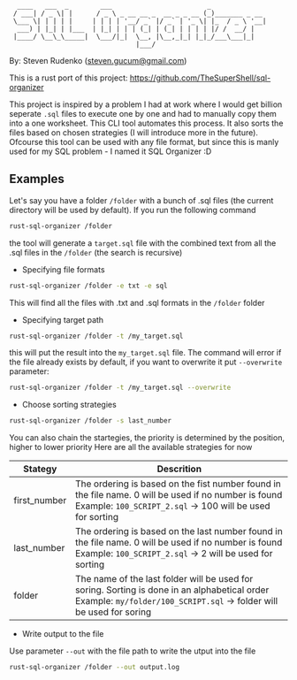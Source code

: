 ```
  ____   ___  _        ___                        _              
 / ___| / _ \| |      / _ \ _ __ __ _  __ _ _ __ (_)_______ _ __ 
 \___ \| | | | |     | | | | '__/ _` |/ _` | '_ \| |_  / _ \ '__|
  ___) | |_| | |___  | |_| | | | (_| | (_| | | | | |/ /  __/ |   
 |____/ \__\_\_____|  \___/|_|  \__, |\__,_|_| |_|_/___\___|_|   
                                |___/                            

```
By: Steven Rudenko (steven.gucum@gmail.com)

This is a rust port of this project: https://github.com/TheSuperShell/sql-organizer

This project is inspired by a problem I had at work where I would get billion seperate `.sql` files to execute one by one and had to manually copy them into a one worksheet. This CLI tool automates this process. It also sorts the files based on chosen strategies (I will introduce more in the future). Ofcourse this tool can be used with any file format, but since this is manly used for my SQL problem - I named it SQL Organizer :D

## Examples

Let's say you have a folder `/folder` with a bunch of .sql files (the current directory will be used by default). If you run the following command

```bash
rust-sql-organizer /folder
```

the tool will generate a `target.sql` file with the combined text from all the .sql files in the `/folder` (the search is recursive)

- Specifying file formats

```bash
rust-sql-organizer /folder -e txt -e sql
```

This will find all the files with .txt and .sql formats in the `/folder` folder

- Specifying target path

```bash
rust-sql-organizer /folder -t /my_target.sql
```

this will put the result into the `my_target.sql` file. The command will error if the file already exists by default, if you want to overwrite it put `--overwrite` parameter:

```bash
rust-sql-organizer /folder -t /my_target.sql --overwrite
```

- Choose sorting strategies

```bash
rust-sql-organizer /folder -s last_number
```

You can also chain the startegies, the priority is determined by the position, higher to lower priority
Here are all the available strategies for now

| **Stategy**  | **Descrition**                                                                                                                                                         |
|--------------|------------------------------------------------------------------------------------------------------------------------------------------------------------------------|
| first_number | The ordering is based on the fist number found in the file name. 0 will be used if no number is found<br>Example: `100_SCRIPT_2.sql` -> 100 will be used for sorting   |
| last_number  | The ordering is based on the last number found in the file name. 0 will be used if no number is found<br>Example: `100_SCRIPT_2.sql` -> 2 will be used for sorting     |
| folder       | The name of the last folder will be used for soring. Sorting is done in an alphabetical order<br>Example: `my/folder/100_SCRIPT.sql` -> folder will be used for soring |

- Write output to the file

Use parameter `--out` with the file path to write the utput into the file

```bash
rust-sql-organizer /folder --out output.log
```


